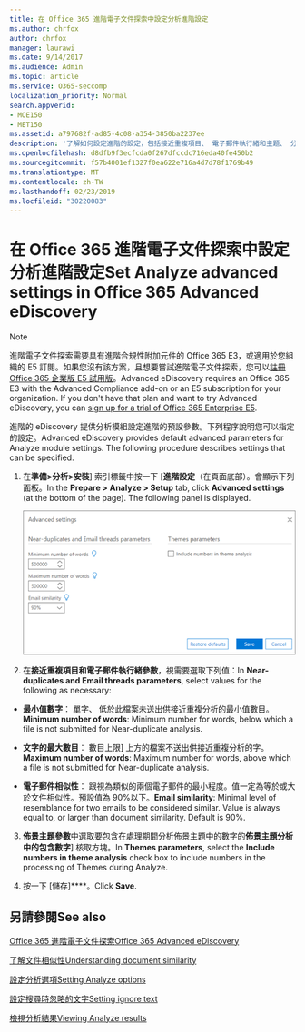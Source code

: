 ```yaml
---
title: 在 Office 365 進階電子文件探索中設定分析進階設定
ms.author: chrfox
author: chrfox
manager: laurawi
ms.date: 9/14/2017
ms.audience: Admin
ms.topic: article
ms.service: O365-seccomp
localization_priority: Normal
search.appverid:
- MOE150
- MET150
ms.assetid: a797682f-ad85-4c08-a354-3850ba2237ee
description: '了解如何設定進階的設定，包括接近重複項目、 電子郵件執行緒和主題、 分析處理序在 Office 365 進階 eDiscovery。 '
ms.openlocfilehash: d8dfb9f3ecfcda0f267dfccdc716eda40fe450b2
ms.sourcegitcommit: f57b4001ef1327f0ea622e716a4d7d78f1769b49
ms.translationtype: MT
ms.contentlocale: zh-TW
ms.lasthandoff: 02/23/2019
ms.locfileid: "30220083"
---
```

# <a name="set-analyze-advanced-settings-in-office-365-advanced-ediscovery"></a><span data-ttu-id="6af94-103">在 Office 365 進階電子文件探索中設定分析進階設定</span><span class="sxs-lookup"><span data-stu-id="6af94-103">Set Analyze advanced settings in Office 365 Advanced eDiscovery</span></span>

> [!NOTE]
> <span data-ttu-id="6af94-p101">進階電子文件探索需要具有進階合規性附加元件的 Office 365 E3，或適用於您組織的 E5 訂閱。如果您沒有該方案，且想要嘗試進階電子文件探索，您可以[註冊 Office 365 企業版 E5 試用版](https://go.microsoft.com/fwlink/p/?LinkID=698279)。</span><span class="sxs-lookup"><span data-stu-id="6af94-p101">Advanced eDiscovery requires an Office 365 E3 with the Advanced Compliance add-on or an E5 subscription for your organization. If you don't have that plan and want to try Advanced eDiscovery, you can [sign up for a trial of Office 365 Enterprise E5](https://go.microsoft.com/fwlink/p/?LinkID=698279).</span></span> 
  
<span data-ttu-id="6af94-p102">進階的 eDiscovery 提供分析模組設定進階的預設參數。下列程序說明您可以指定的設定。</span><span class="sxs-lookup"><span data-stu-id="6af94-p102">Advanced eDiscovery provides default advanced parameters for Analyze module settings. The following procedure describes settings that can be specified.</span></span>
  
1. <span data-ttu-id="6af94-p103">在**準備\>分析\>安裝**] 索引標籤中按一下 [**進階設定**（在頁面底部）。會顯示下列面板。</span><span class="sxs-lookup"><span data-stu-id="6af94-p103">In the **Prepare \> Analyze \> Setup** tab, click **Advanced settings** (at the bottom of the page). The following panel is displayed.</span></span> 
    
    ![設定分析進階設定](media/c9ea3017-e19a-456b-a742-c3d07121a3f6.png)
  
2. <span data-ttu-id="6af94-111">在**接近重複項目和電子郵件執行緒參數**，視需要選取下列值：</span><span class="sxs-lookup"><span data-stu-id="6af94-111">In **Near-duplicates and Email threads parameters**, select values for the following as necessary:</span></span>
    
  - <span data-ttu-id="6af94-112">**最小值數字**： 單字、 低於此檔案未送出供接近重複分析的最小值數目。</span><span class="sxs-lookup"><span data-stu-id="6af94-112">**Minimum number of words**: Minimum number for words, below which a file is not submitted for Near-duplicate analysis.</span></span> 
    
  - <span data-ttu-id="6af94-113">**文字的最大數目**： 數目上限] 上方的檔案不送出供接近重複分析的字。</span><span class="sxs-lookup"><span data-stu-id="6af94-113">**Maximum number of words**: Maximum number for words, above which a file is not submitted for Near-duplicate analysis.</span></span>
    
  - <span data-ttu-id="6af94-p104">**電子郵件相似性**： 跟視為類似的兩個電子郵件的最小程度。值一定為等於或大於文件相似性。預設值為 90%以下。</span><span class="sxs-lookup"><span data-stu-id="6af94-p104">**Email similarity**: Minimal level of resemblance for two emails to be considered similar. Value is always equal to, or larger than document similarity. Default is 90%.</span></span>
    
3. <span data-ttu-id="6af94-117">**佈景主題參數**中選取要包含在處理期間分析佈景主題中的數字的**佈景主題分析中的包含數字**] 核取方塊。</span><span class="sxs-lookup"><span data-stu-id="6af94-117">In **Themes parameters**, select the **Include numbers in theme analysis** check box to include numbers in the processing of Themes during Analyze.</span></span> 
    
4. <span data-ttu-id="6af94-118">按一下 [儲存]\*\*\*\*。</span><span class="sxs-lookup"><span data-stu-id="6af94-118">Click **Save**.</span></span> 
    
## <a name="see-also"></a><span data-ttu-id="6af94-119">另請參閱</span><span class="sxs-lookup"><span data-stu-id="6af94-119">See also</span></span>

[<span data-ttu-id="6af94-120">Office 365 進階電子文件探索</span><span class="sxs-lookup"><span data-stu-id="6af94-120">Office 365 Advanced eDiscovery</span></span>](office-365-advanced-ediscovery.md)
  
[<span data-ttu-id="6af94-121">了解文件相似性</span><span class="sxs-lookup"><span data-stu-id="6af94-121">Understanding document similarity</span></span>](understand-document-similarity-in-advanced-ediscovery.md)
  
[<span data-ttu-id="6af94-122">設定分析選項</span><span class="sxs-lookup"><span data-stu-id="6af94-122">Setting Analyze options</span></span>](set-analyze-options-in-advanced-ediscovery.md)
  
[<span data-ttu-id="6af94-123">設定搜尋時忽略的文字</span><span class="sxs-lookup"><span data-stu-id="6af94-123">Setting ignore text</span></span>](set-ignore-text-in-advanced-ediscovery.md)
  
[<span data-ttu-id="6af94-124">檢視分析結果</span><span class="sxs-lookup"><span data-stu-id="6af94-124">Viewing Analyze results</span></span>](view-analyze-results-in-advanced-ediscovery.md)

